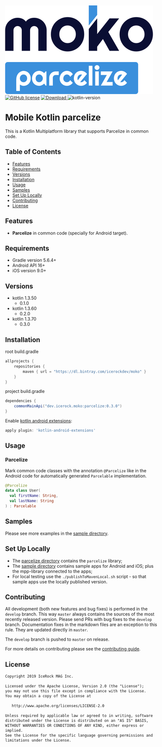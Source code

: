 ![moko-parcelize](img/logo.png)  
[![GitHub license](https://img.shields.io/badge/license-Apache%20License%202.0-blue.svg?style=flat)](http://www.apache.org/licenses/LICENSE-2.0) [![Download](https://api.bintray.com/packages/icerockdev/moko/moko-parcelize/images/download.svg) ](https://bintray.com/icerockdev/moko/moko-parcelize/_latestVersion) ![kotlin-version](https://img.shields.io/badge/kotlin-1.3.70-orange)

# Mobile Kotlin parcelize
This is a Kotlin Multiplatform library that supports Parcelize in common code.  

## Table of Contents
- [Features](#features)
- [Requirements](#requirements)
- [Versions](#versions)
- [Installation](#installation)
- [Usage](#usage)
- [Samples](#samples)
- [Set Up Locally](#setup-locally)
- [Contributing](#contributing)
- [License](#license)

## Features
- **Parcelize** in common code (specially for Android target).

## Requirements
- Gradle version 5.6.4+
- Android API 16+
- iOS version 9.0+

## Versions
- kotlin 1.3.50
  - 0.1.0
- kotlin 1.3.60
  - 0.2.0
- kotlin 1.3.70
  - 0.3.0

## Installation
root build.gradle  
```groovy
allprojects {
    repositories {
        maven { url = "https://dl.bintray.com/icerockdev/moko" }
    }
}
```

project build.gradle
```groovy
dependencies {
    commonMainApi("dev.icerock.moko:parcelize:0.3.0")
}
```

Enable [kotlin android extensions](https://kotlinlang.org/docs/tutorials/android-plugin.html):
```groovy
apply plugin: 'kotlin-android-extensions'
```

## Usage
### Parcelize
Mark common code classes with the annotation `@Parcelize` like in the Android code for automatically generated `Parcelable` implementation.
```kotlin
@Parcelize
data class User(
  val firstName: String,
  val lastName: String
) : Parcelable
```

## Samples
Please see more examples in the [sample directory](sample).

## Set Up Locally 
- The [parcelize directory](parcelize) contains the `parcelize` library;
- The [sample directory](sample) contains sample apps for Android and iOS; plus the mpp-library connected to the apps;
- For local testing use the `./publishToMavenLocal.sh` script - so that sample apps use the locally published version.

## Contributing
All development (both new features and bug fixes) is performed in the `develop` branch. This way `master` always contains the sources of the most recently released version. Please send PRs with bug fixes to the `develop` branch. Documentation fixes in the markdown files are an exception to this rule. They are updated directly in `master`.

The `develop` branch is pushed to `master` on release.

For more details on contributing please see the [contributing guide](CONTRIBUTING.md).

## License
        
    Copyright 2019 IceRock MAG Inc.
    
    Licensed under the Apache License, Version 2.0 (the "License");
    you may not use this file except in compliance with the License.
    You may obtain a copy of the License at
    
       http://www.apache.org/licenses/LICENSE-2.0
    
    Unless required by applicable law or agreed to in writing, software
    distributed under the License is distributed on an "AS IS" BASIS,
    WITHOUT WARRANTIES OR CONDITIONS OF ANY KIND, either express or implied.
    See the License for the specific language governing permissions and
    limitations under the License.
